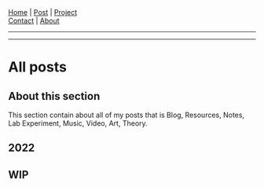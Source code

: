 <nav>
<a href="./index.html">Home</a>
|
<a href="./post.html">Post</a>
|
<a href="./project.html">Project</a>
<nav class="div-right">
<a href="./contact.html">Contact</a>
|
<a href="./about.html">About</a>
</nav>
</nav>
</header>
<hr><hr>
<main>
<!-- Your Content Start After This Line -->


# All posts

## About this section

This section contain about all of my posts that is Blog, Resources, Notes, Lab Experiment, Music, Video, Art, Theory.  

## 2022

[](./post/2022-09-27-0x01-Music-starset_feat_breaking_benjamin_waiting_on_the_sky_to_change_lyrics.html)
[](./post/2022-09-25-0x03-Music-hiroshi_kitadani_we_are_from_one_piece_lyrics.html)
[](./post/2022-09-25-0x02-Resource-touch_typing_learn_to_type_quickly_and_efficiently_with_typingclub.html)
[](./post/2022-09-25-0x01-Music-crush40_live_and_learn_from_sonic_adventure_2_lyrics.html)
[](./post/2022-09-23-0x14-Music-thousand_foot_krutch_be_somebody_lyrics.html)
[](./post/2022-09-23-0x13-Music-starset_icarus_lyrics.html)
[](./post/2022-09-23-0x12-Music-starset_carnivore_lyrics.html)
[](./post/2022-09-23-0x11-Music-starset_the_breach_lyrics.html)
[](./post/2022-09-23-0x10-Music-breaking_benjamin_ashes_of_eden_lyrics.html)
[](./post/2022-09-23-0x09-Music-breaking_benjamin_blow_me_away_from_halo_2_lyrics.html)
[](./post/2022-09-23-0x08-Music-breaking_benjamin_the_diary_of_jane_lyrics.html)
[](./post/2022-09-23-0x07-Music-breaking_benjamin_i_will_not_bow_lyrics.html)
[](./post/2022-09-23-0x06-Music-breaking_benjamin_red-cold-river_lyrics.html)
[](./post/2022-09-23-0x05-Music-breaking_benjamin_torn_in_two_lyrics.html)
[](./post/2022-09-23-0x04-Music-breaking_benjamin_tourniquet_lyrics.html)
[](./post/2022-09-23-0x03-Music-breaking_benjamin_angels-fall_lyrics.html)
[](./post/2022-09-23-0x02-Music-breaking_benjamin_dear_agony_lyrics.html)
[](./post/2022-09-23-0x01-Music-starset_my_demons_lyrics.html)
[](./post/2022-09-17-0x01-Music-starset_it_has_begun_lyrics.html)
[](./post/2022-09-16-0x02-Music-mick_gordon_feat_tex_perkins_the_partisan_lyrics.html)
[](./post/2022-09-16-0x01-Music-ted_poley_escape_from_the_city_lyrics.html)
[](./post/2022-09-15-0x01-Guide-thinkpad_buyer_guide.html)
[](./post/2022-09-14-0x03-Note-why_this_website_is_white_and_black_and_very_dark_grey.html)
[](./post/2022-09-14-0x02-Note-things_that_every_man_should_be_and_do_it.html)
[](./post/2022-09-14-0x01-Resource-my_resources_reference.html)
[](./post/2022-09-13-0x03-keith_power_we_all_lift_together_lyrics.html)
[](./post/2022-09-13-0x02-Music-my_hardstyle_music_collections.html)
[](./post/2022-09-13-0x01-Guide-markdown_line_break_guide.html)
[](./post/2022-09-12-0x01-Notes-i_decided_to_use_ssg_by_romanzolotarev.html)
[](./post/2022-09-11-0x01-Info-awaken.html)

## WIP

[](./WIP-Guide-how_to_move_quickly_in_shell_become_the_shell_ninja.html)
